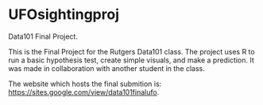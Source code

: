 # UFOsightingproj
Data101 Final Project.

This is the Final Project for the Rutgers Data101 class. The project uses R to run a basic hypothesis test, create simple visuals, and make a prediction. It was made in collaboration with another student in the class. 

The website which hosts the final submition is: https://sites.google.com/view/data101finalufo.
